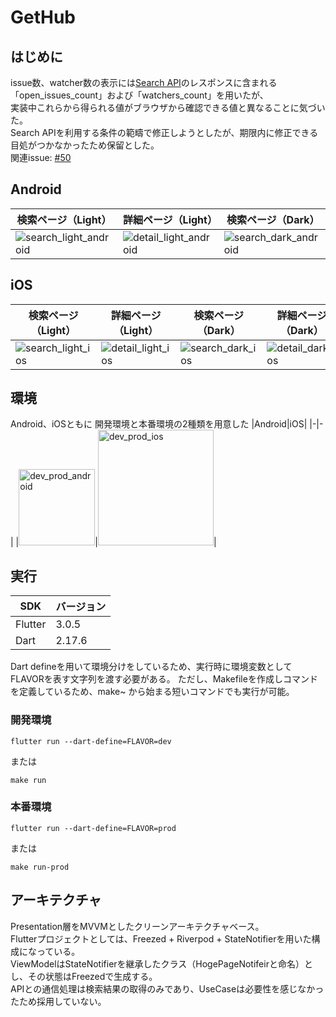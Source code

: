 # GetHub

## はじめに
issue数、watcher数の表示には[Search API](https://docs.github.com/ja/rest/reference/search#search-repositories)のレスポンスに含まれる「open_issues_count」および「watchers_count」を用いたが、  
実装中これらから得られる値がブラウザから確認できる値と異なることに気づいた。  
Search APIを利用する条件の範疇で修正しようとしたが、期限内に修正できる目処がつかなかったため保留とした。  
関連issue: [#50](https://github.com/icoriha/gethub/issues/50)

## Android
|検索ページ（Light）|詳細ページ（Light）|検索ページ（Dark）|詳細ページ（Dark）|
|-|-|-|-|
|![search_light_android](https://user-images.githubusercontent.com/56757293/185748500-6e957367-560d-4efd-adae-d0c947575fad.png)|![detail_light_android](https://user-images.githubusercontent.com/56757293/185748508-b9d226a3-51c8-429b-ac06-f873e4ebfee7.png)|![search_dark_android](https://user-images.githubusercontent.com/56757293/185748416-b1b5e3d5-44d7-473a-b42d-f99bda382380.png)|![detail_dark_android](https://user-images.githubusercontent.com/56757293/185748397-e546413f-120c-4ee8-bafd-1532863a3f3c.png)|

## iOS
|検索ページ（Light）|詳細ページ（Light）|検索ページ（Dark）|詳細ページ（Dark）|
|-|-|-|-|
|![search_light_ios](https://user-images.githubusercontent.com/56757293/185748612-a3528230-7015-4a59-abb7-ed8d4d46e143.png)|![detail_light_ios](https://user-images.githubusercontent.com/56757293/185748619-26a4b586-7944-4b64-8f39-a456986dd47c.png)|![search_dark_ios](https://user-images.githubusercontent.com/56757293/185748625-0a26ac08-508b-4174-8fb3-00cf6fe6f37a.png)|![detail_dark_ios](https://user-images.githubusercontent.com/56757293/185748630-0d857d31-f3cb-469a-8ed8-fd5aad317cce.png)|

## 環境
Android、iOSともに
開発環境と本番環境の2種類を用意した
|Android|iOS|
|-|-|
|<img width="122" alt="dev_prod_android" src="https://user-images.githubusercontent.com/56757293/185749088-ca588d88-75e0-49b5-a2b2-7c4ecaa3ae0a.png">|<img width="185" alt="dev_prod_ios" src="https://user-images.githubusercontent.com/56757293/185749117-fd87ca06-40aa-47cf-83b1-94bdf9d374ef.png">|

## 実行
|SDK|バージョン|
|-|-|
|Flutter|3.0.5|
|Dart|2.17.6|

Dart defineを用いて環境分けをしているため、実行時に環境変数としてFLAVORを表す文字列を渡す必要がある。
ただし、Makefileを作成しコマンドを定義しているため、make~ から始まる短いコマンドでも実行が可能。
### 開発環境
```
flutter run --dart-define=FLAVOR=dev
```
または
```
make run
```
### 本番環境
```
flutter run --dart-define=FLAVOR=prod
```
または
```
make run-prod
```

## アーキテクチャ
Presentation層をMVVMとしたクリーンアーキテクチャベース。  
Flutterプロジェクトとしては、Freezed + Riverpod + StateNotifierを用いた構成になっている。  
ViewModelはStateNotifierを継承したクラス（HogePageNotifeirと命名）とし、その状態はFreezedで生成する。  
APIとの通信処理は検索結果の取得のみであり、UseCaseは必要性を感じなかったため採用していない。
